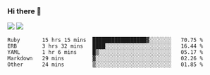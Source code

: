 ### Hi there 👋

<!--
**sasharevzin/sasharevzin** is a ✨ _special_ ✨ repository because its `README.md` (this file) appears on your GitHub profile.

Here are some ideas to get you started:

- 🔭 I’m currently working on ...
- 🌱 I’m currently learning ...
- 👯 I’m looking to collaborate on ...
- 🤔 I’m looking for help with ...
- 💬 Ask me about ...
- 📫 How to reach me: ...
- 😄 Pronouns: ...
- ⚡ Fun fact: ...
-->

![](https://yusufozturk.vercel.app/api?username=sasharevzin&hide_title=true&include_all_commits=true&count_private=true&show_icons=true) ![](https://yusufozturk.vercel.app/api/top-langs/?username=sasharevzin&layout=compact&langs_count=10&hide=apacheconf,coffeescript)

<!--START_SECTION:waka-->
```text
Ruby       15 hrs 15 mins  █████████████████▓░░░░░░░   70.75 % 
ERB        3 hrs 32 mins   ████░░░░░░░░░░░░░░░░░░░░░   16.44 % 
YAML       1 hr 6 mins     █▒░░░░░░░░░░░░░░░░░░░░░░░   05.17 % 
Markdown   29 mins         ▓░░░░░░░░░░░░░░░░░░░░░░░░   02.26 % 
Other      24 mins         ▒░░░░░░░░░░░░░░░░░░░░░░░░   01.85 % 
```
<!--END_SECTION:waka-->
